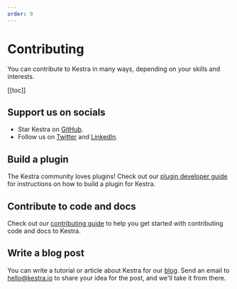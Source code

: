 ```yaml
---
order: 9
---
```


# Contributing

You can contribute to Kestra in many ways, depending on your skills and interests.

[[toc]]


## Support us on socials

- Star Kestra on [GitHub](https://github.com/kestra-io/kestra).
- Follow us on [Twitter](https://twitter.com/kestra_io) and [LinkedIn](https://www.linkedin.com/company/kestra).


## Build a plugin

The Kestra community loves plugins! Check out our [plugin developer guide](plugin-developer-guide) for instructions on how to build a plugin for Kestra.


## Contribute to code and docs

Check out our [contributing guide](https://github.com/kestra-io/kestra/blob/develop/.github/CONTRIBUTING.md) to help you get started with contributing code and docs to Kestra.


## Write a blog post

You can write a tutorial or article about Kestra for our [blog](../../blogs). Send an email to [hello@kestra.io](hello@kestra.io) to share your idea for the post, and we'll take it from there.
